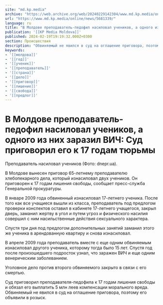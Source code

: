 ```yaml
---
site: "md.kp.media"
archive: "https://web.archive.org/web/20240229142304/www.md.kp.media/online/news/5681339/"
url: "https://www.md.kp.media/online/news/5681339/"
language: ru
title: "В Молдове преподаватель-педофил насиловал учеников, а одного из них заразил ВИЧ: Суд приговорил его к 17 годам тюрьмы"
publication: '[[KP Media Moldova]]'
published: 2024-02-19T19:19:32.000Z+0300
section: Происшествия
description: "Обвиняемый не явился в суд на оглашение приговора, поэтому его объявили в розыск"
keywords:
- '[[молдова]]'
- '[[год]]'
- '[[ученик]]'
- '[[преподаватель]]'
- '[[страна]]'
- '[[дело]]'
- '[[приговор]]'
- '[[лишение]]'
- '[[свобода]]'
- '[[предлог]]'
---
```


# В Молдове преподаватель-педофил насиловал учеников, а одного из них заразил ВИЧ: Суд приговорил его к 17 годам тюрьмы

Преподаватель насиловал учеников (Фото: dnepr.ua).

В Молдове вынесен приговор 65-летнему преподавателю хлебопекарного дела, который изнасиловал двух учеников. Он приговорен к 17 годам лишения свободы, сообщает пресс-служба Генеральной прокуратуры.

В январе 2009 года обвиненный изнасиловал 17-летнего ученика. После того как все учащиеся вышли из класса, преподаватель под предлогом проверки конспектов оставил в кабинете 17-летнего учащегося, закрыл дверь, заманил жертву в угол и путем угроз и физического насилия совершил с ним насильственные действия сексуального характера.

Спустя три дня под предлогом дополнительных занятий заманил этого же ученика в арендованную квартиру и снова изнасиловал.

В апреле 2009 года преподаватель вместе с еще одним обвиняемым изнасиловал другого ученика, которому тогда было 15 лет. Спустя год после произошедшего подросток узнал, что заражен ВИЧ и еще одним венерическим заболеванием.

Уголовное дело против второго обвиняемого закрыто в связи с его смертью.

Суд приговорил преподавателя-педофила к 17 годам лишения свободы и обязал его выплатить 5 млн леев компенсации морального вреда. Обвиняемый не явился в суд на оглашение приговора, поэтому его объявили в розыск.